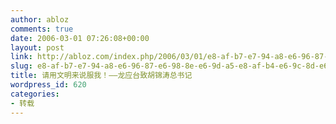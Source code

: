 ```yaml
---
author: abloz
comments: true
date: 2006-03-01 07:26:08+00:00
layout: post
link: http://abloz.com/index.php/2006/03/01/e8-af-b7-e7-94-a8-e6-96-87-e6-98-8e-e6-9d-a5-e8-af-b4-e6-9c-8d-e6-88-91-ef-bc-81-e2-80-94-e2-80-94-e9-be-99-e5-ba-94-e5-8f-b0-e8-87-b4-e8-83-a1-e9-94-a6-e6-b6-9b-e6-80-bb-e4-b9-a6-e8-ae-b0/
slug: e8-af-b7-e7-94-a8-e6-96-87-e6-98-8e-e6-9d-a5-e8-af-b4-e6-9c-8d-e6-88-91-ef-bc-81-e2-80-94-e2-80-94-e9-be-99-e5-ba-94-e5-8f-b0-e8-87-b4-e8-83-a1-e9-94-a6-e6-b6-9b-e6-80-bb-e4-b9-a6-e8-ae-b0
title: 请用文明来说服我！——龙应台致胡锦涛总书记
wordpress_id: 620
categories:
- 转载
---
```



